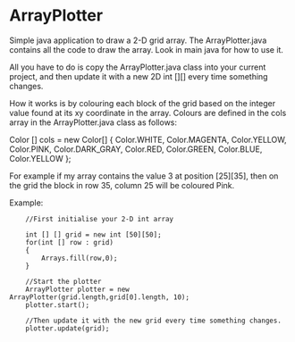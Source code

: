 # ArrayPlotter
Simple java application to draw a 2-D grid array.
The ArrayPlotter.java contains all the code to draw the array. Look in main java for how to use it.

All you have to do is copy the ArrayPlotter.java class into your current project, and then update it with a new 2D int [][] every time something changes.

How it works is by colouring each block of the grid based on the integer value found at its xy coordinate in the array. Colours are defined in the cols array in the ArrayPlotter.java class as follows:

Color [] cols = new Color[]
            {
                    Color.WHITE,
                    Color.MAGENTA,
                    Color.YELLOW,
                    Color.PINK,
                    Color.DARK_GRAY,
                    Color.RED,
                    Color.GREEN,
                    Color.BLUE,
                    Color.YELLOW
            };
            
For example if my array contains the value 3 at position [25][35], then on the grid the block in row 35, column 25 will be coloured Pink.

Example:

        //First initialise your 2-D int array 
        
        int [] [] grid = new int [50][50];
        for(int [] row : grid)
        {
            Arrays.fill(row,0);
        }

        //Start the plotter
        ArrayPlotter plotter = new ArrayPlotter(grid.length,grid[0].length, 10);
        plotter.start();

        //Then update it with the new grid every time something changes.
        plotter.update(grid);
